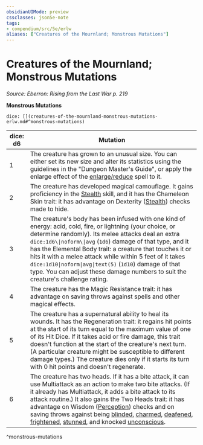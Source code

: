 ```yaml
---
obsidianUIMode: preview
cssclasses: json5e-note
tags:
- compendium/src/5e/erlw
aliases: ["Creatures of the Mournland; Monstrous Mutations"]
---
```

# Creatures of the Mournland; Monstrous Mutations
*Source: Eberron: Rising from the Last War p. 219* 

**Monstrous Mutations**

`dice: [](creatures-of-the-mournland-monstrous-mutations-erlw.md#^monstrous-mutations)`

| dice: d6 | Mutation |
|----------|----------|
| 1 | The creature has grown to an unusual size. You can either set its new size and alter its statistics using the guidelines in the "Dungeon Master's Guide", or apply the enlarge effect of the [enlarge/reduce](2-Mechanics/CLI/spells/enlarge-reduce.md) spell to it. |
| 2 | The creature has developed magical camouflage. It gains proficiency in the [Stealth](2-Mechanics/CLI/rules/skills.md#Stealth) skill, and it has the Chameleon Skin trait: it has advantage on Dexterity ([Stealth](2-Mechanics/CLI/rules/skills.md#Stealth)) checks made to hide. |
| 3 | The creature's body has been infused with one kind of energy: acid, cold, fire, or lightning (your choice, or determine randomly). Its melee attacks deal an extra `dice:1d6\\|noform\\|avg` (`1d6`) damage of that type, and it has the Elemental Body trait: a creature that touches it or hits it with a melee attack while within 5 feet of it takes `dice:1d10\|noform\|avg\|text(5)` (`1d10`) damage of that type. You can adjust these damage numbers to suit the creature's challenge rating. |
| 4 | The creature has the Magic Resistance trait: it has advantage on saving throws against spells and other magical effects. |
| 5 | The creature has a supernatural ability to heal its wounds. It has the Regeneration trait: it regains hit points at the start of its turn equal to the maximum value of one of its Hit Dice. If it takes acid or fire damage, this trait doesn't function at the start of the creature's next turn. (A particular creature might be susceptible to different damage types.) The creature dies only if it starts its turn with 0 hit points and doesn't regenerate. |
| 6 | The creature has two heads. If it has a bite attack, it can use Multiattack as an action to make two bite attacks. (If it already has Multiattack, it adds a bite attack to its attack routine.) It also gains the Two Heads trait: it has advantage on Wisdom ([Perception](2-Mechanics/CLI/rules/skills.md#Perception)) checks and on saving throws against being [blinded](2-Mechanics/CLI/rules/conditions.md#Blinded), [charmed](2-Mechanics/CLI/rules/conditions.md#Charmed), [deafened](2-Mechanics/CLI/rules/conditions.md#Deafened), [frightened](2-Mechanics/CLI/rules/conditions.md#Frightened), [stunned](2-Mechanics/CLI/rules/conditions.md#Stunned), and knocked [unconscious](2-Mechanics/CLI/rules/conditions.md#Unconscious). |
^monstrous-mutations